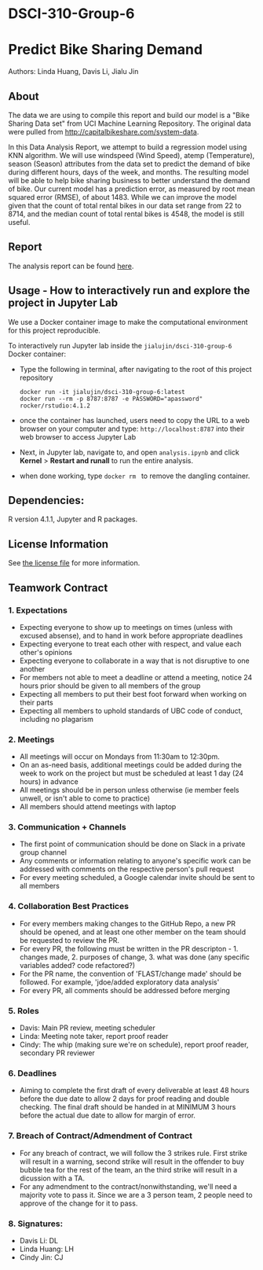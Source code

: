 # DSCI-310-Group-6

# Predict Bike Sharing Demand
Authors: Linda Huang, Davis Li, Jialu Jin


## About
The data we are using to compile this report and build our model is a "Bike Sharing Data set" from UCI Machine Learning Repository. The original data were pulled from http://capitalbikeshare.com/system-data.

In this Data Analysis Report, we attempt to build a regression model using KNN algorithm. We will use windspeed (Wind Speed), atemp (Temperature), season (Season) attributes from the data set to predict the demand of bike during different hours, days of the week, and months. The resulting model will be able to help bike sharing business to better understand the demand of bike. Our current model has a prediction error, as measured by root mean squared error (RMSE), of about 1483. While we can improve the model given that the count of total rental bikes in our data set range from 22 to 8714, and the median count of total rental bikes is 4548, the model is still useful.

## Report

The analysis report can be found [here](analysis.ipynb).

## Usage - How to interactively run and explore the project in Jupyter Lab

We use a Docker container image to make the computational environment for this project reproducible.

To interactively run Jupyter lab inside the `jialujin/dsci-310-group-6` Docker container:

- Type the following in terminal, after navigating to the root of this project repository

  ```
  docker run -it jialujin/dsci-310-group-6:latest
  docker run --rm -p 8787:8787 -e PASSWORD="apassword" rocker/rstudio:4.1.2

  ```
- once the container has launched, users need to copy the URL to a web browser on your computer and type: `http://localhost:8787` into their web browser to access Jupyter Lab
- Next, in Jupyter lab, navigate to, and open `analysis.ipynb` and click **Kernel** > **Restart and runall** to run the entire analysis.
- when done working, type `docker rm ` to remove the dangling container.

## Dependencies:

R version 4.1.1, Jupyter and R packages.

## License Information

See [the license file](LICENSE.md) for more information. 


## Teamwork Contract


### 1. Expectations
* Expecting everyone to show up to meetings on times (unless with excused absense), and to hand in work before appropriate deadlines
* Expecting everyone to treat each other with respect, and value each other's opinions
* Expecting everyone to collaborate in a way that is not disruptive to one another 
* For members not able to meet a deadline or attend a meeting, notice 24 hours prior should be given to all members of the group
* Expecting all members to put their best foot forward when working on their parts
* Expecting all members to uphold standards of UBC code of conduct, including no plagarism

### 2. Meetings
* All meetings will occur on Mondays from 11:30am to 12:30pm.
* On an as-need basis, additional meetings could be added during the week to work on the project but must be scheduled at least 1 day (24 hours) in advance
* All meetings should be in person unless otherwise (ie member feels unwell, or isn't able to come to practice)
* All members should attend meetings with laptop

### 3. Communication + Channels
* The first point of communication should be done on Slack in a private group channel
* Any comments or information relating to anyone's specific work can be addressed with comments on the respective person's pull request
* For every meeting scheduled, a Google calendar invite should be sent to all members

### 4. Collaboration Best Practices
* For every members making changes to the GitHub Repo, a new PR should be opened, and at least one other member on the team should be requested to review the PR.
* For every PR, the following must be written in the PR descripton - 1. changes made, 2. purposes of change, 3. what was done (any specific variables added? code refactored?)
* For the PR name, the convention of 'FLAST/change made' should be followed. For example, 'jdoe/added exploratory data analysis'
* For every PR, all comments should be addressed before merging

### 5. Roles
* Davis: Main PR review, meeting scheduler 
* Linda: Meeting note taker, report proof reader
* Cindy: The whip (making sure we're on schedule), report proof reader, secondary PR reviewer

### 6. Deadlines
* Aiming to complete the first draft of every deliverable at least 48 hours before the due date to allow 2 days for proof reading and double checking. The final draft should be handed in at MINIMUM 3 hours before the actual due date to allow for margin of error. 

### 7. Breach of Contract/Admendment of Contract
* For any breach of contract, we will follow the 3 strikes rule. First strike will result in a warning, second strike will result in the offender to buy bubble tea for the rest of the team, an the third strike will result in a dicussion with a TA. 
* For any admendment to the contract/nonwithstanding, we'll need a majority vote to pass it. Since we are a 3 person team, 2 people need to approve of the change for it to pass. 

### 8. Signatures:
* Davis Li: DL
* Linda Huang: LH
* Cindy Jin: CJ

